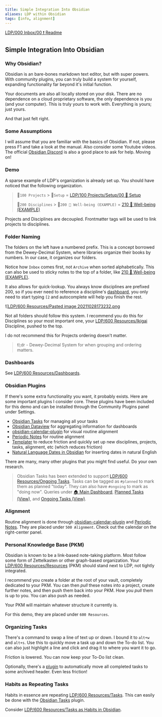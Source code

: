 ```yaml
---
title: Simple Integration Into Obsidian
aliases: LDP within Obsidian
tags: [info, alignment]
---
```

[LDP/000 Inbox/00 ❗ Readme](None)
## Simple Integration Into Obsidian
### Why Obsidian?
Obsidian is an bare-bones markdown text editor, but with super powers. With community plugins, you can truly build a system for yourself, expanding functionality far beyond it's initial function.

Your documents are also all locally stored on your disk. There are no dependence on a cloud proprietary software, the only dependence is you (and your computer). This is truly yours to work with. Everything is yours; just yours.

And that just felt right.

### Some Assumptions
I will assume that you are familiar with the basics of Obsidian. If not, please press F1 and take a look at the manual. Also consider some Youtube videos. The official [Obsidian Discord](https://discord.gg/xSaj5Cc5GZ) is also a good place to ask for help. Moving on!

### Demo
A sparse example of LDP's organization is already set up. You should have noticed that the following organization.

>  📁`100 Projects` > 📁`Setup` = [LDP/100 Projects/Setup/00 🧰 Setup](None)
> 
> 📁`200 Disciplines` > 📁`200 🎀 Well-being (EXAMPLE)` = [210 🎀 Well-being (EXAMPLE)](None)

Projects and Disciplines are decoupled. Frontmatter tags will be used to link projects to disciplines.

### Folder Naming
The folders on the left have a numbered prefix. This is a concept borrowed from the Dewey-Decimal System, where libraries organize their books by numbers. In our case, it organizes our folders. 

Notice how `Inbox` comes first, not `Archive` when sorted alphabetically. This can also be used to sticky notes to the top of a folder, like [210 🎀 Well-being (EXAMPLE)](None).

It also allows for quick-lookup. You always know disciplines are prefixed 200, so if you ever need to reference a discipline's [dashboard](None#Dashboards), you only need to start typing `[2` and autocomplete will help you finish the rest.

![[LDP/600 Resources/Pasted image 20211028173232.png](None)

Not all folders should follow this system. I recommend you do this for Disciplines so your most important one, your [LDP/600 Resources/Ikigai](None) Discipline, pushed to the top. 

I do not recommend this for Projects ordering doesn't matter.

> tl;dr - Dewey-Decimal System for when grouping and ordering matters.

### Dashboards
See [LDP/600 Resources/Dashboards](None).

### Obsidian Plugins
If there's some extra functionality you want, it probably exists. Here are some important plugins I consider core. These plugins have been included for this demo and can be installed through the Community Plugins panel under Settings.
- [Obsidian Tasks](https://github.com/schemar/obsidian-tasks) for managing all your tasks
- [Obsidian Dataview](https://github.com/blacksmithgu/obsidian-dataview) for aggregating information for dashboards
- [obsidian-calendar-plugin](https://github.com/liamcain/obsidian-calendar-plugin) for visual routine alignment
- [Periodic Notes](https://github.com/liamcain/obsidian-periodic-notes) for routine alignment
- [Templater](https://github.com/SilentVoid13/Templater) to reduce friction and quickly set up new disciplines, projects, tasks, alignment, etc (which reduces friction)
- [Natural Language Dates in Obsidian](https://github.com/argenos/nldates-obsidian) for inserting dates in natural English

There are many, many other plugins that you might find useful. Do your own research.

> Obsidian Tasks has been extended to support [LDP/600 Resources/Ongoing Tasks](None). Tasks can be tagged as `#planned` to mark them as planned "today". They can also have `#ongoing` to mark as "doing now". Queries under [🏠 Main Dashboard](out/00-main-dashboard.md), [Planned Tasks (View)](None), and [Ongoing Tasks (View)](None).

### Alignment
Routine alignment is done through [obsidian-calendar-plugin](https://github.com/liamcain/obsidian-calendar-plugin) and [Periodic Notes](https://github.com/liamcain/obsidian-periodic-notes). They are placed under `500 Alignment`. Check out the calendar on the right-center panel.

### Personal Knowledge Base (PKM)
Obsidian is known to be a link-based note-taking platform. Most follow some form of Zettelkasten or other graph-based organization. Your [LDP/600 Resources/Resources](None) (PKM) should stand next to LDP, not tightly integrated.

I recommend you create a folder at the root of your vault, completely dedicated to your PKM. You can then *pull* these notes into a project, create further notes, and then push them back into your PKM. How you *pull* them is up to you. You can also push as needed.

Your PKM will maintain whatever structure it currently is.

For this demo, they are placed under `600 Resources`.

### Organizing Tasks
There's a command to swap a line of text up or down. I bound it to `alt+w` and `alt+s`. Use this to quickly move a task up and down the To-do list. You can also just highlight a line and click and drag it to where you want it to go. 

Friction is lowered. You can now keep your To-Do list clean. 

Optionally, there's a [plugin](https://github.com/ivan-lednev/obsidian-task-archiver) to automatically move all completed tasks to some archived header. Even less friction!

### Habits as Repeating Tasks
Habits in essence are repeating [LDP/600 Resources/Tasks](None). This can easily be done with the [Obsidian Tasks](https://github.com/schemar/obsidian-tasks) plugin.

Consider [LDP/600 Resources/Tasks as Habits in Obsidian](None).